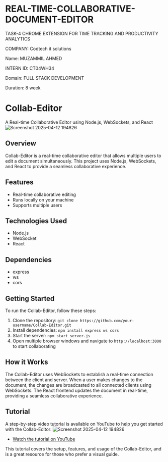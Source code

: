 # REAL-TIME-COLLABORATIVE-DOCUMENT-EDITOR
TASK-4 CHROME EXTENSION FOR TIME TRACKING AND PRODUCTIVITY ANALYTICS

COMPANY: Codtech it solutions

Name: MUZAMMIL AHMED

INTERN ID: CT04WH34

Domain: FULL STACK DEVELOPMENT

Duration: 8 week
# Collab-Editor
A Real-time Collaborative Editor using Node.js, WebSockets, and React
![Screenshot 2025-04-12 194826](https://github.com/user-attachments/assets/d2cb15bc-7f20-4c6d-bdf5-798596ecfef5)

## Overview

Collab-Editor is a real-time collaborative editor that allows multiple users to edit a document simultaneously. This project uses Node.js, WebSockets, and React to provide a seamless collaborative experience.

## Features

* Real-time collaborative editing
* Runs locally on your machine
* Supports multiple users

## Technologies Used

* Node.js
* WebSocket
* React

## Dependencies

* express
* ws
* cors

## Getting Started

To run the Collab-Editor, follow these steps:

1. Clone the repository: `git clone https://github.com/your-username/Collab-Editor.git`
2. Install dependencies: `npm install express ws cors`
3. Start the server: `npm start server.js`
4. Open multiple browser windows and navigate to `http://localhost:3000` to start collaborating

## How it Works

The Collab-Editor uses WebSockets to establish a real-time connection between the client and server. When a user makes changes to the document, the changes are broadcasted to all connected clients using WebSockets. The React frontend updates the document in real-time, providing a seamless collaborative experience.

## Tutorial

A step-by-step video tutorial is available on YouTube to help you get started with the Collab-Editor:
![Screenshot 2025-04-12 194826](https://github.com/user-attachments/assets/1f74023a-824b-41b3-bb1f-1bbb9357d51d)

* [Watch the tutorial on YouTube](https://youtu.be/r_rCZiy3oIk)

This tutorial covers the setup, features, and usage of the Collab-Editor, and is a great resource for those who prefer a visual guide.
